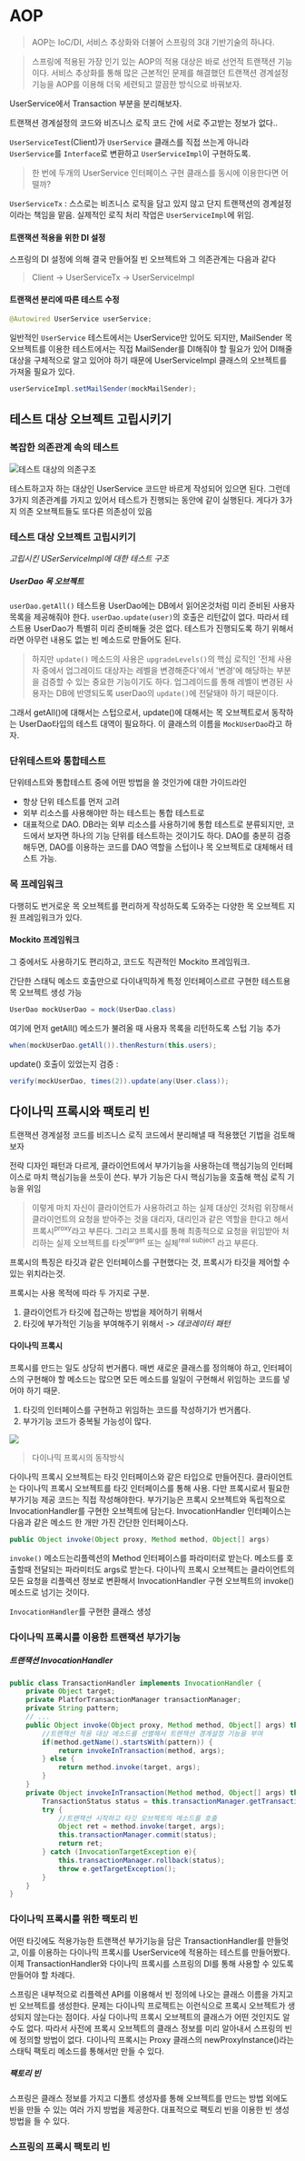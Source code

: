 # AOP

> AOP는 IoC/DI, 서비스 추상화와 더불어 스프링의 3대 기반기술의 하나다. 

> 스프링에 적용된 가장 인기 있는 AOP의 적용 대상은 바로 선언적 트랜잭션 기능이다. 서비스 추상화를 통해 많은 근본적인 문제를 해결했던 트랜잭션 경계설정 기능을 AOP를 이용해 더욱 세련되고 깔끔한 방식으로 바꿔보자.

UserService에서 Transaction 부분을 분리해보자.

트랜잭션 경계설정의 코드와 비즈니스 로직 코드 간에 서로 주고받는 정보가 없다..

`UserServiceTest`(Client)가 `UserService` 클래스를 직접 쓰는게 아니라 `UserService`를 `Interface`로 변환하고 `UserServiceImpl`이 구현하도록.

> 한 번에 두개의 UserService 인터페이스 구현 클래스를 동시에 이용한다면 어떨까?

`UserServiceTx` : 스스로는 비즈니스 로직을 담고 있지 않고 단지 트랜잭션의 경계설정이라는 책임을 맡음. 실제적인 로직 처리 작업은 `UserServiceImpl`에 위임.

#### 트랜잭션 적용을 위한 DI 설정

스프링의 DI 설정에 의해 결국 만들어질 빈 오브젝트와 그 의존관계는 다음과 같다

> Client -> UserServiceTx -> UserServiceImpl

#### 트랜잭션 분리에 따른 테스트 수정

```java
@Autowired UserService userService;
```

일반적인 `UserService` 테스트에서는 UserService만 있어도 되지만, MailSender 목 오브젝트를 이용한 테스트에서는 직접 MailSender를 DI해줘야 할 필요가 있어 DI해줄 대상을 구체적으로 알고 있어야 하기 때문에 UserServiceImpl 클래스의 오브젝트를 가져올 필요가 있다.

```java
userServiceImpl.setMailSender(mockMailSender);
```

## 테스트 대상 오브젝트 고립시키기

### 복잡한 의존관계 속의 테스트

![테스트 대상의 의존구조](C:\Users\user\Downloads\feature2.png)

테스트하고자 하는 대상인 UserService 코드만 바르게 작성되어 있으면 된다. 그런데 3가지 의존관계를 가지고 있어서 테스트가 진행되는 동안에 같이 실행된다. 게다가 3가지 의존 오브젝트들도 또다른 의존성이 있음

### 테스트 대상 오브젝트 고립시키기

*고립시킨 USerServiceImpl에 대한 테스트 구조*

##### UserDao 목 오브젝트

`userDao.getAll()` 테스트용 UserDao에는 DB에서 읽어온것처럼 미리 준비된 사용자 목록을 제공해줘야 한다. `userDao.update(user)`의 호출은 리턴값이 없다. 따라서 테스트용 UserDao가 특별히 미리 준비해둘 것은 없다. 테스트가 진행되도록 하기 위해서라면 아무런 내용도 없는 빈 메소드로 만들어도 된다.

> 하지만 `update()` 메소드의 사용은 `upgradeLevels()`의 핵심 로직인 '전체 사용자 중에서 업그레이드 대상자는 레벨을 변경해준다'에서 '변경'에 해당하는 부분을 검증할 수 있는 중요한 기능이기도 하다. 업그레이드를 통해 레벨이 변경된 사용자는 DB에 반영되도록 userDao의 `update()`에 전달돼야 하기 때문이다.

그래서 getAll()에 대해서는 스텁으로서, update()에 대해서는 목 오브젝트로서 동작하는 UserDao타입의 테스트 대역이 필요하다. 이 클래스의 이름을 `MockUserDao`라고 하자.

### 단위테스트와 통합테스트

단위테스트와 통합테스트 중에 어떤 방법을 쓸 것인가에 대한 가이드라인

- 항상 단위 테스트를 먼저 고려
- 외부 리소스를 사용해야만 하는 테스트는 통합 테스트로
- 대표적으로 DAO. DB라는 외부 리소스를 사용하기에 통합 테스트로 분류되지만, 코드에서 보자면 하나의 기능 단위를 테스트하는 것이기도 하다. DAO를 충분히 검증해두면, DAO를 이용하는 코드를 DAO 역할을 스텁이나 목 오브젝트로 대체해서 테스트 가능.

### 목 프레임워크

다행히도 번거로운 목 오브젝트를 편리하게 작성하도록 도와주는 다양한 목 오브젝트 지원 프레임워크가 있다.

#### Mockito 프레임워크

그 중에서도 사용하기도 편리하고, 코드도 직관적인 Mockito 프레임워크.

간단한 스태틱 메소드 호출만으로 다이내믹하게 특정 인터페이스르르 구현한 테스트용 목 오브젝트 생성 가능

```java
UserDao mockUserDao = mock(UserDao.class)
```

여기에 먼저 getAll() 메소드가 불려올 때 사용자 목록을 리턴하도록 스텁 기능 추가

```java
when(mockUserDao.getAll()).thenResturn(this.users);
```

update() 호출이 있었는지 검증 :

```java
verify(mockUserDao, times(2)).update(any(User.class));
```



## 다이나믹 프록시와 팩토리 빈

트랜잭션 경계설정 코드를 비즈니스 로직 코드에서 분리해낼 때 적용했던 기법을 검토해보자

전략 디자인 패턴과 다르게, 클라이언트에서  부가기능을 사용하는데 핵심기능의 인터페이스로 마치 핵심기능을 쓰듯이 쓴다. 부가 기능은 다시 핵심기능을 호출해 핵심 로직 기능을 위임

> 이렇게 마치 자신이 클라이언트가 사용하려고 하는 실제 대상인 것처럼 위장해서 클라이언트의 요청을 받아주는 것을 대리자, 대리인과 같은 역할을 한다고 해서 프록시<sup>proxy</sup>라고 부른다. 그리고 프록시를 통해 최종적으로 요청을 위임받아 처리하는 실제 오브젝트를 타겟<sup>target</sup> 또는 실체<sup>real subject</sup> 라고 부른다.

프록시의 특징은 타깃과 같은 인터페이스를 구현했다는 것, 프록시가 타깃을 제어할 수 있는 위치라는것.

프록시는 사용 목적에 따라 두 가지로 구분.

1. 클라이언트가 타깃에 접근하는 방법을 제어하기 위해서
2. 타깃에 부가적인 기능을 부여해주기 위해서 -> *데코레이터 패턴*

#### 다이나믹 프록시

프록시를 만드는 일도 상당히 번거롭다. 매번 새로운 클래스를 정의해야 하고, 인터페이스의 구현해야 할 메소드는 많으면 모든 메소드를 일일이 구현해서 위임하는 코드를 넣어야 하기 때문.

1. 타깃의 인터페이스를 구현하고 위임하는 코드를 작성하기가 번거롭다.
2. 부가기능 코드가 중복될 가능성이 많다.

![](C:\Users\user\Downloads\feature3.png)

> 다이나믹 프록시의 동작방식

다이나믹 프록시 오브젝트는 타깃 인터페이스와 같은 타입으로 만들어진다. 클라이언트는 다이나믹 프록시 오브젝트를 타깃 인터페이스를 통해 사용. 다만 프록시로서 필요한 부가기능 제공 코드는 직접 작성해야한다. 부가기능은 프록시 오브젝트와 독립적으로 InvocationHandler를 구현한 오브젝트에 담는다. InvocationHandler 인터페이스는 다음과 같은 메소드 한 개만 가진 간단한 인터페이스다.

```java
public Object invoke(Object proxy, Method method, Object[] args)
```

`invoke()` 메소드는리플렉션의 Method 인터페이스를 파라미터로 받는다. 메소드를 호출할때 전달되는 파라미터도 args로 받는다. 다이나믹 프록시 오브젝트는 클라이언트의 모든 요청을 리플렉션 정보로 변환해서 InvocationHandler 구현 오브젝트의 invoke() 메소드로 넘기는 것이다.

`InvocationHandler`를 구현한 클래스 생성

### 다이나믹 프록시를 이용한 트랜잭션 부가기능

##### 트랜잭션 InvocationHandler

```java
public class TransactionHandler implements InvocationHandler {
    private Object target;
    private PlatforTransactionManager transactionManager;
    private String pattern;
    // ...
    public Object invoke(Object proxy, Method method, Object[] args) throws Throwable {
        //트랜잭션 적용 대상 메소드를 선별해서 트랜잭션 경계설정 기능을 부여
        if(method.getName().startsWith(pattern)) {
            return invokeInTransaction(method, args);
        } else {
            return method.invoke(target, args);
        }
    }
    private Object invokeInTransaction(Method method, Object[] args) throws Throwable {
        TransactionStatus status = this.transactionManager.getTransaction(new DefaultTransactionDefinition());
        try {
            //트랜잭션 시작하고 타깃 오브젝트의 메소드를 호출
            Object ret = method.invoke(target, args);
            this.transactionManager.commit(status);
            return ret;
        } catch (InvocationTargetException e){
            this.transactionManager.rollback(status);
            throw e.getTargetException();
        }
    }
}
```

### 다이나믹 프록시를 위한 팩토리 빈

어떤 타깃에도 적용가능한 트랜잭션 부가기능을 담은 TransactionHandler를 만들엇고, 이를 이용하는 다이나믹 프록시를 UserService에 적용하는 테스트를 만들어봤다. 이제 TransactionHandler와 다이나믹 프록시를 스프링의 DI를 통해 사용할 수 있도록 만들어야 할 차례다.

스프링은 내부적으로 리플렉션 API를 이용해서 빈 정의에 나오는 클래스 이름을 가지고 빈 오브젝트를 생성한다. 문제는 다이나믹 프로젝트는 이런식으로 프록시 오브젝트가 생성되지 않는다는 점이다. 사실 다이나믹 프록시 오브젝트의 클래스가 어떤 것인지도 알 수도 없다. 따라서 사전에 프록시 오브젝트의 클래스 정보를 미리 알아내서 스프링의 빈에 정의할 방법이 없다. 다이나믹 프록시는 Proxy 클래스의 newProxyInstance()라는 스태틱 팩토리 메소드를 통해서만 만들 수 있다.

##### 팩토리 빈

스프링은 클래스 정보를 가지고 디폴트 생성자를 통해 오브젝트를 만드는 방법 외에도 빈을 만들 수 있는 여러 가지 방법을 제공한다. 대표적으로 팩토리 빈을 이용한 빈 생성 방법을 들 수 있다.



### 스프링의 프록시 팩토리 빈

